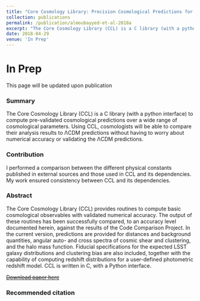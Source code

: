 ```yaml
---
title: "Core Cosmology Library: Precision Cosmological Predictions for LSST"
collection: publications
permalink: /publication/almoubayyed-et-al-2018a
excerpt: "The Core Cosmology Library (CCL) is a C library (with a python interface) to compute pre-validated cosmological predictions over a wide range of cosmological parameters. Using CCL, cosmologists will be able to compare their analysis results to ΛCDM predictions without having to worry about numerical accuracy or validating the ΛCDM predictions."
date: 2018-04-29
venue: 'In Prep'
---
```

# In Prep
This page will be updated upon publication

### Summary
The Core Cosmology Library (CCL) is a C library (with a python interface) to compute pre-validated cosmological predictions over a wide range of cosmological parameters. Using CCL, cosmologists will be able to compare their analysis results to ΛCDM predictions without having to worry about numerical accuracy or validating the ΛCDM predictions.

### Contribution
I performed a comparison between the different physical constants published in external sources and those used in CCL and its dependencies. My work ensured consistency between CCL and its dependencies.

### Abstract
The Core Cosmology Library (CCL) provides routines to compute basic cosmological  observables with validated numerical accuracy. The output of these routines has been successfully compared, to an accuracy level documented herein, against the results of the Code Comparison Project. In the current version, predictions are provided for distances and background quantities, angular auto- and cross spectra of cosmic shear and clustering, and the halo mass function. Fiducial specifications for the expected LSST galaxy distributions and clustering bias are also included, together with the capability of computing redshift distributions for a user-defined photometric redshift model. CCL is written in C, with a Python interface.

[~~Download paper here~~](http://adsabs.harvard.edu/)

### Recommended citation